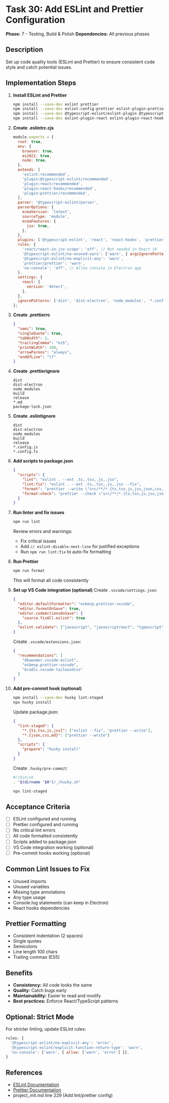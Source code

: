 # Task 30: Add ESLint and Prettier Configuration

**Phase:** 7 - Testing, Build & Polish
**Dependencies:** All previous phases

## Description

Set up code quality tools (ESLint and Prettier) to ensure consistent code style and catch potential issues.

## Implementation Steps

1. **Install ESLint and Prettier**

   ```bash
   npm install --save-dev eslint prettier
   npm install --save-dev eslint-config-prettier eslint-plugin-prettier
   npm install --save-dev @typescript-eslint/eslint-plugin @typescript-eslint/parser
   npm install --save-dev eslint-plugin-react eslint-plugin-react-hooks
   ```

2. **Create .eslintrc.cjs**

   ```javascript
   module.exports = {
     root: true,
     env: {
       browser: true,
       es2021: true,
       node: true,
     },
     extends: [
       'eslint:recommended',
       'plugin:@typescript-eslint/recommended',
       'plugin:react/recommended',
       'plugin:react-hooks/recommended',
       'plugin:prettier/recommended',
     ],
     parser: '@typescript-eslint/parser',
     parserOptions: {
       ecmaVersion: 'latest',
       sourceType: 'module',
       ecmaFeatures: {
         jsx: true,
       },
     },
     plugins: ['@typescript-eslint', 'react', 'react-hooks', 'prettier'],
     rules: {
       'react/react-in-jsx-scope': 'off', // Not needed in React 19
       '@typescript-eslint/no-unused-vars': ['warn', { argsIgnorePattern: '^_' }],
       '@typescript-eslint/no-explicit-any': 'warn',
       'prettier/prettier': 'warn',
       'no-console': 'off', // Allow console in Electron app
     },
     settings: {
       react: {
         version: 'detect',
       },
     },
     ignorePatterns: ['dist', 'dist-electron', 'node_modules', '*.config.js', '*.config.ts'],
   };
   ```

3. **Create .prettierrc**

   ```json
   {
     "semi": true,
     "singleQuote": true,
     "tabWidth": 2,
     "trailingComma": "es5",
     "printWidth": 100,
     "arrowParens": "always",
     "endOfLine": "lf"
   }
   ```

4. **Create .prettierignore**

   ```
   dist
   dist-electron
   node_modules
   build
   release
   *.md
   package-lock.json
   ```

5. **Create .eslintignore**

   ```
   dist
   dist-electron
   node_modules
   build
   release
   *.config.js
   *.config.ts
   ```

6. **Add scripts to package.json**

   ```json
   {
     "scripts": {
       "lint": "eslint . --ext .ts,.tsx,.js,.jsx",
       "lint:fix": "eslint . --ext .ts,.tsx,.js,.jsx --fix",
       "format": "prettier --write \"src/**/*.{ts,tsx,js,jsx,json,css,md}\" \"electron/**/*.{ts,js}\"",
       "format:check": "prettier --check \"src/**/*.{ts,tsx,js,jsx,json,css,md}\" \"electron/**/*.{ts,js}\""
     }
   }
   ```

7. **Run linter and fix issues**

   ```bash
   npm run lint
   ```

   Review errors and warnings:
   - Fix critical issues
   - Add `// eslint-disable-next-line` for justified exceptions
   - Run `npm run lint:fix` to auto-fix formatting

8. **Run Prettier**

   ```bash
   npm run format
   ```

   This will format all code consistently

9. **Set up VS Code integration (optional)**
   Create `.vscode/settings.json`:

   ```json
   {
     "editor.defaultFormatter": "esbenp.prettier-vscode",
     "editor.formatOnSave": true,
     "editor.codeActionsOnSave": {
       "source.fixAll.eslint": true
     },
     "eslint.validate": ["javascript", "javascriptreact", "typescript", "typescriptreact"]
   }
   ```

   Create `.vscode/extensions.json`:

   ```json
   {
     "recommendations": [
       "dbaeumer.vscode-eslint",
       "esbenp.prettier-vscode",
       "bradlc.vscode-tailwindcss"
     ]
   }
   ```

10. **Add pre-commit hook (optional)**

    ```bash
    npm install --save-dev husky lint-staged
    npx husky install
    ```

    Update package.json:

    ```json
    {
      "lint-staged": {
        "*.{ts,tsx,js,jsx}": ["eslint --fix", "prettier --write"],
        "*.{json,css,md}": ["prettier --write"]
      },
      "scripts": {
        "prepare": "husky install"
      }
    }
    ```

    Create `.husky/pre-commit`:

    ```bash
    #!/bin/sh
    . "$(dirname "$0")/_/husky.sh"

    npx lint-staged
    ```

## Acceptance Criteria

- [ ] ESLint configured and running
- [ ] Prettier configured and running
- [ ] No critical lint errors
- [ ] All code formatted consistently
- [ ] Scripts added to package.json
- [ ] VS Code integration working (optional)
- [ ] Pre-commit hooks working (optional)

## Common Lint Issues to Fix

- Unused imports
- Unused variables
- Missing type annotations
- Any type usage
- Console.log statements (can keep in Electron)
- React hooks dependencies

## Prettier Formatting

- Consistent indentation (2 spaces)
- Single quotes
- Semicolons
- Line length 100 chars
- Trailing commas (ES5)

## Benefits

- **Consistency:** All code looks the same
- **Quality:** Catch bugs early
- **Maintainability:** Easier to read and modify
- **Best practices:** Enforce React/TypeScript patterns

## Optional: Strict Mode

For stricter linting, update ESLint rules:

```javascript
rules: {
  '@typescript-eslint/no-explicit-any': 'error',
  '@typescript-eslint/explicit-function-return-type': 'warn',
  'no-console': ['warn', { allow: ['warn', 'error'] }],
}
```

## References

- [ESLint Documentation](https://eslint.org/docs/latest/)
- [Prettier Documentation](https://prettier.io/docs/en/)
- project_init.md line 229 (Add lint/prettier config)
